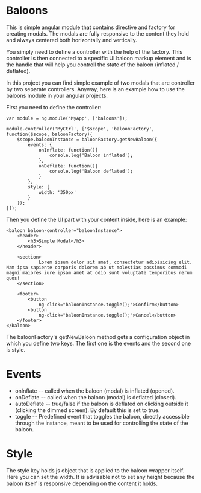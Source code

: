 Baloons
=======

This is simple angular module that contains directive and factory for creating modals.
The modals are fully responsive to the content they hold and always centered both horizontally
and vertically.

You simply need to define a controller with the help of the factory. This
controller is then connected to a specific UI baloon markup element and is the handle that will
help you controll the state of the baloon (inflated / deflated).

In this project you can find simple example of two modals that are controller by two separate controllers. Anyway, here is an example how to use the baloons module in your angular projects.

First you need to define the controller:

```
var module = ng.module('MyApp', ['baloons']);

module.controller('MyCtrl', ['$scope', 'baloonFactory', function($scope, baloonFactory){
	$scope.baloonInstance = baloonFactory.getNewBaloon({
		events: {
			onInflate: function(){
				console.log('Baloon inflated');
			},
			onDeflate: function(){
				console.log('Baloon deflated');
			}
		},
		style: {
			width: '350px'
		}
	});
}]);
```

Then you define the UI part with your content inside, here is an example:

```
<baloon baloon-controller="baloonInstance">
	<header>
		<h3>Simple Modal</h3>
	</header>
	
	<section>
			Lorem ipsum dolor sit amet, consectetur adipisicing elit. Nam ipsa sapiente corporis dolorem ab ut molestias possimus commodi magni maiores iure ipsam amet at odio sunt voluptate temporibus rerum quos!
	</section>

	<footer>
		<button
			ng-click="baloonInstance.toggle();">Confirm</button>
		<button
			ng-click="baloonInstance.toggle();">Cancel</button>
	</footer>
</baloon>
```

The baloonFactory's getNewBaloon method gets a configuration object in which you define two keys.
The first one is the events and the second one is style.

Events
===

* onInflate -- called when the baloon (modal) is inflated (opened).
* onDeflate -- called when the baloon (modal) is deflated (closed).
* autoDeflate -- true/false if the baloon is deflated on clicking outside it (clicking the dimmed screen). By default this is set to true.
* toggle -- Predefined event that toggles the baloon, directly accessible through the instance, meant
to be used for controlling the state of the baloon.

Style
===

The style key holds js object that is applied to the baloon wrapper itself. Here you can set the width.
It is advisable not to set any height because the baloon itself is responsive depending on the content it holds.